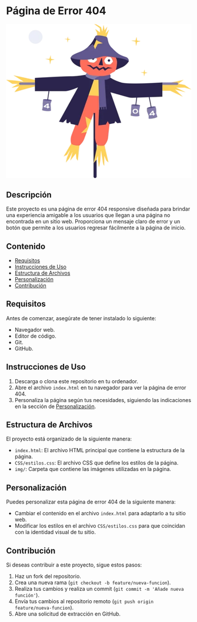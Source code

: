  # Página de Error 404
 <div align="center">
    <img src="img/foto1.webp">
 </div>

## Descripción

Este proyecto es una página de error 404 responsive diseñada para brindar una experiencia amigable a los usuarios que llegan a una página no encontrada en un sitio web. Proporciona un mensaje claro de error y un botón que permite a los usuarios regresar fácilmente a la página de inicio.

## Contenido

- [Requisitos](#requisitos)
- [Instrucciones de Uso](#instrucciones-de-uso)
- [Estructura de Archivos](#estructura-de-archivos)
- [Personalización](#personalización)
- [Contribución](#contribución)


## Requisitos

Antes de comenzar, asegúrate de tener instalado lo siguiente:

- Navegador web.
- Editor de código.
- Git.
- GitHub.

## Instrucciones de Uso

1. Descarga o clona este repositorio en tu ordenador.
2. Abre el archivo `index.html` en tu navegador para ver la página de error 404.
3. Personaliza la página según tus necesidades, siguiendo las indicaciones en la sección de [Personalización](#personalización).

## Estructura de Archivos

El proyecto está organizado de la siguiente manera:

- `index.html`: El archivo HTML principal que contiene la estructura de la página.
- `CSS/estilos.css`: El archivo CSS que define los estilos de la página.
- `img/`: Carpeta que contiene las imágenes utilizadas en la página.

## Personalización

Puedes personalizar esta página de error 404 de la siguiente manera:

- Cambiar el contenido en el archivo `index.html` para adaptarlo a tu sitio web.
- Modificar los estilos en el archivo `CSS/estilos.css` para que coincidan con la identidad visual de tu sitio.

## Contribución

Si deseas contribuir a este proyecto, sigue estos pasos:

1. Haz un fork del repositorio.
2. Crea una nueva rama (`git checkout -b feature/nueva-funcion`).
3. Realiza tus cambios y realiza un commit (`git commit -m 'Añade nueva función'`).
4. Envía tus cambios al repositorio remoto (`git push origin feature/nueva-funcion`).
5. Abre una solicitud de extracción en GitHub.